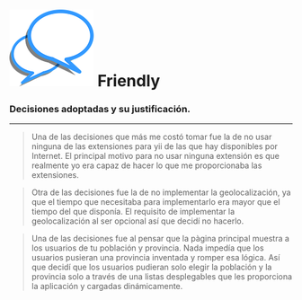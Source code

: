 ![Friendly](images/logo.png) **Friendly**
==================

### Decisiones adoptadas y su justificación.

-------------------------------------------



> Una de las decisiones que más me costó tomar fue la de no usar ninguna de las extensiones para yii de las que hay disponibles por Internet. El principal motivo para no usar ninguna extensión es que realmente yo era capaz de hacer lo que me proporcionaba las extensiones.

> Otra de las decisiones fue la de no implementar la geolocalización, ya que el tiempo que necesitaba para implementarlo era mayor que el tiempo del que disponía. El requisito de implementar la geolocalización al ser opcional así que decidí no hacerlo.

> Una de las decisiones fue al pensar que la pàgina principal muestra a los usuarios de tu población y provincia. Nada impedía que los usuarios pusieran una provincia inventada y romper esa lógica. Así que decidí que los usuarios pudieran solo elegir la población y la provincia solo a través de una listas desplegables que les proporciona la aplicación y cargadas dinámicamente.
